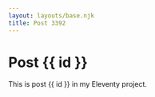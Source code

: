 ```yaml
---
layout: layouts/base.njk
title: Post 3392
---
```


# Post {{ id }}

This is post {{ id }} in my Eleventy project.
